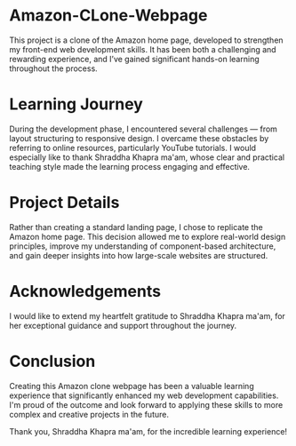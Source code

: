 # Amazon-CLone-Webpage

This project is a clone of the Amazon home page, developed to strengthen my front-end web development skills. It has been both a challenging and rewarding experience, and I’ve gained significant hands-on learning throughout the process.

# Learning Journey
During the development phase, I encountered several challenges — from layout structuring to responsive design. I overcame these obstacles by referring to online resources, particularly YouTube tutorials. I would especially like to thank Shraddha Khapra ma'am, whose clear and practical teaching style made the learning process engaging and effective.

# Project Details
Rather than creating a standard landing page, I chose to replicate the Amazon home page. This decision allowed me to explore real-world design principles, improve my understanding of component-based architecture, and gain deeper insights into how large-scale websites are structured.

# Acknowledgements
I would like to extend my heartfelt gratitude to Shraddha Khapra ma'am, for her exceptional guidance and support throughout the journey.

# Conclusion
Creating this Amazon clone webpage has been a valuable learning experience that significantly enhanced my web development capabilities. I'm proud of the outcome and look forward to applying these skills to more complex and creative projects in the future.

Thank you, Shraddha Khapra ma'am, for the incredible learning experience!
